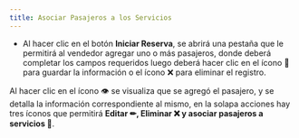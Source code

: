 ```yaml
---
title: Asociar Pasajeros a los Servicios
---
```


- Al hacer clic en el botón **Iniciar Reserva**, se abrirá una pestaña que le permitirá al vendedor agregar uno o más pasajeros, donde deberá completar los campos requeridos luego deberá hacer clic en el ícono 💾 para guardar la información o el ícono ❌ para eliminar el registro.

Al hacer clic en el ícono 👁 se visualiza que se agregó el pasajero, y se detalla la información correspondiente al mismo, en la solapa acciones hay tres íconos que permitirá **Editar ✏, Eliminar ❌ y asociar pasajeros a servicios 🔗**.

<!-- ![Asociar Pasajeros](../../../static/img/reservas-online/mis-reservas/asociar-pasajeros.png) -->
